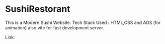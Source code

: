 # SushiRestorant
This is a Modern Sushi Website.
Tech Stack Used : HTML,CSS and AOS (for animation) also vite for fast development server.

Link: 

